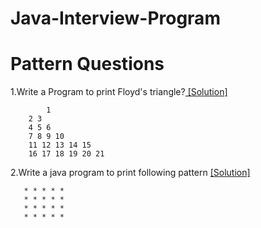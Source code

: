 # Java-Interview-Program
# Pattern Questions
1.Write a Program to print Floyd's triangle?[ [Solution] ](InterviewProgram/pattren12.java)

```
        1 
	2 3 
	4 5 6 
	7 8 9 10 
	11 12 13 14 15 
	16 17 18 19 20 21
 ```
2.Write a java program to print following pattern [ [Solution] ](InterviewProgram/pattren1.java)

```
   * * * * *
   * * * * *
   * * * * *
   * * * * *
```
